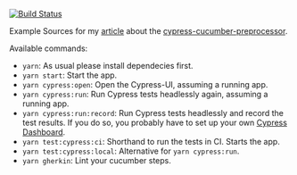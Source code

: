 [![Build Status](https://travis-ci.org/holgergp/cypressioCucumberExample.svg?branch=master)](https://travis-ci.org/holgergp/cypressioCucumberExample)

Example Sources for my [article](https://blog.codecentric.de/2019/04/bdd-und-end-to-end-tests-cypress-io-mit-cucumber-verbinden/) about the [cypress-cucumber-preprocessor](https://github.com/TheBrainFamily/cypress-cucumber-preprocessor).

Available commands:
- `yarn`: As usual please install dependecies first.
- `yarn start`: Start the app.
- `yarn cypress:open`: Open the Cypress-UI, assuming a running app.
- `yarn cypress:run`: Run Cypress tests headlessly again, assuming a running app.
- `yarn cypress:run:record`: Run Cypress tests headlessly and record the test results. 
If you do so, you probably have to set up your own [Cypress Dashboard](https://www.cypress.io/dashboard/).
- `yarn test:cypress:ci`: Shorthand to run the tests in CI. Starts the app.
- `yarn test:cypress:local`: Alternative for `yarn cypress:run`.
- `yarn gherkin`: Lint your cucumber steps.